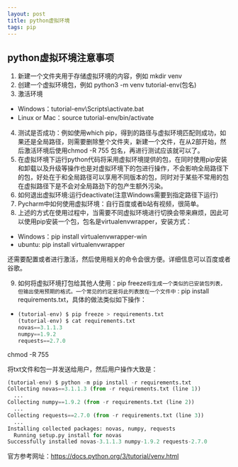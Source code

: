 ```yaml
---
layout: post
title: python虚拟环境
tags: pip
---
```


## python虚拟环境注意事项 

1. 新建一个文件夹用于存储虚拟环境的内容，例如 mkdir venv
2. 创建一个虚拟环境包，例如 python3 -m venv tutorial-env(包名)
3. 激活环境

- Windows：tutorial-env\Scripts\activate.bat
- Linux or Mac：source tutorial-env/bin/activate

4. 测试是否成功：例如使用which pip，得到的路径与虚拟环境匹配则成功，如果还是全局路径，则需要删除整个文件夹，新建一个文件，在从2部开始，然后激活环境后使用chmod -R 755 包名，再进行测试应该就可以了。
5. 在虚拟环境下运行python代码将采用虚拟环境提供的包，在同时使用pip安装和卸载以及升级等操作也是对虚拟环境下的包进行操作，不会影响全局路径下的包，好处在于和全局路径可以享用不同版本的包，同时对于某些不常用的包在虚拟路径下是不会对全局路劲下的包产生额外污染。
6. 如何退出虚拟环境:运行deactivate(注意Windows需要到指定路径下运行)
7. Pycharm中如何使用虚拟环境：自行百度或者b站有视频，很简单。
8. 上述的方式在使用过程中，当需要不同虚拟环境进行切换会带来麻烦，因此可以使用pip安装一个包，包名是virtualenvwrapper，安装方式：

- Windows：pip install virtualenvwrapper-win
- ubuntu: pip install virtualenvwrapper

还需要配置或者进行激活，然后使用相关的命令会很方便。详细信息可以百度或者谷歌。

9. 如何将虚拟环境打包给其他人使用：pip freeze`将生成一个类似的已安装包列表，但输出使用预期的格式。一个常见的约定是将此列表放在一个文件中：`pip install requirements.txt，具体的做法类似如下操作：

- ```python
  (tutorial-env) $ pip freeze > requirements.txt
  (tutorial-env) $ cat requirements.txt
  novas==3.1.1.3
  numpy==1.9.2
  requests==2.7.0
  ```

chmod -R 755

将txt文件和包一并发送给用户，然后用户操作大致是：

```python
(tutorial-env) $ python -m pip install -r requirements.txt
Collecting novas==3.1.1.3 (from -r requirements.txt (line 1))
  ...
Collecting numpy==1.9.2 (from -r requirements.txt (line 2))
  ...
Collecting requests==2.7.0 (from -r requirements.txt (line 3))
  ...
Installing collected packages: novas, numpy, requests
  Running setup.py install for novas
Successfully installed novas-3.1.1.3 numpy-1.9.2 requests-2.7.0
```

官方参考网址：https://docs.python.org/3/tutorial/venv.html
